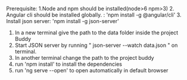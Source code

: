 Prerequisite:
1.Node and npm should be installed(node>6 npm>3)
2. Angular cli should be installed globally. : 'npm install -g @angular/cli'
3. Install json server: 'npm install -g json-server' 
   
1. In a new terminal give the path to the data folder inside the project Buddy
2. Start JSON server by running " json-server --watch data.json " on terminal.  
3. In another terminal change the path to the project buddy
4. run 'npm install' to install the dependencies
5. run 'ng serve --open' to open automatically in default browser
